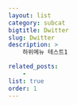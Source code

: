 ```yaml
---
layout: list
category: subcat
bigtitle: Dwitter
slug: Dwitter
description: >
    하위메뉴 테스트1

related_posts:
    -
list: true
order: 1
---
```

